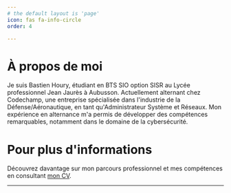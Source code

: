 ```yaml
---
# the default layout is 'page'
icon: fas fa-info-circle
order: 4

--- 
```

# À propos de moi 

Je suis Bastien Houry, étudiant en BTS SIO option SISR au Lycée professionnel Jean Jaurès à Aubusson. Actuellement alternant chez Codechamp, une entreprise spécialisée dans l'industrie de la Défense/Aéronautique, en tant qu'Administrateur Système et Réseaux. Mon expérience en alternance m'a permis de développer des compétences remarquables, notamment dans le domaine de la cybersécurité.


# Pour plus d'informations

Découvrez davantage sur mon parcours professionnel et mes compétences en consultant [mon CV](assests/PDF/CV.pdf).

---

